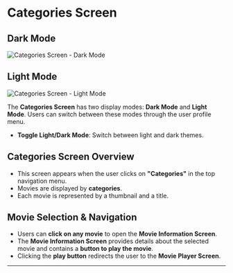 # Categories Screen 

## Dark Mode
![Categories Screen - Dark Mode](https://github.com/gilizad/EX4/blob/6e07159e6ac01f220c23edada1a7b48f669e524c/images%20for%20wiki/categories%20screen%20dark%20andro.png)

## Light Mode
![Categories Screen - Light Mode](https://github.com/gilizad/EX4/blob/6e07159e6ac01f220c23edada1a7b48f669e524c/images%20for%20wiki/categories%20screen%20light%20andro.png)

The **Categories Screen** has two display modes: **Dark Mode** and **Light Mode**. Users can switch between these modes through the user profile menu.

- **Toggle Light/Dark Mode**: Switch between light and dark themes.

## Categories Screen Overview
- This screen appears when the user clicks on **"Categories"** in the top navigation menu.
- Movies are displayed by **categories**.
- Each movie is represented by a thumbnail and a title.

## Movie Selection & Navigation
- Users can **click on any movie** to open the **Movie Information Screen**.
- The **Movie Information Screen** provides details about the selected movie and contains a **button to play the movie**.
- Clicking the **play button** redirects the user to the **Movie Player Screen**.

---

